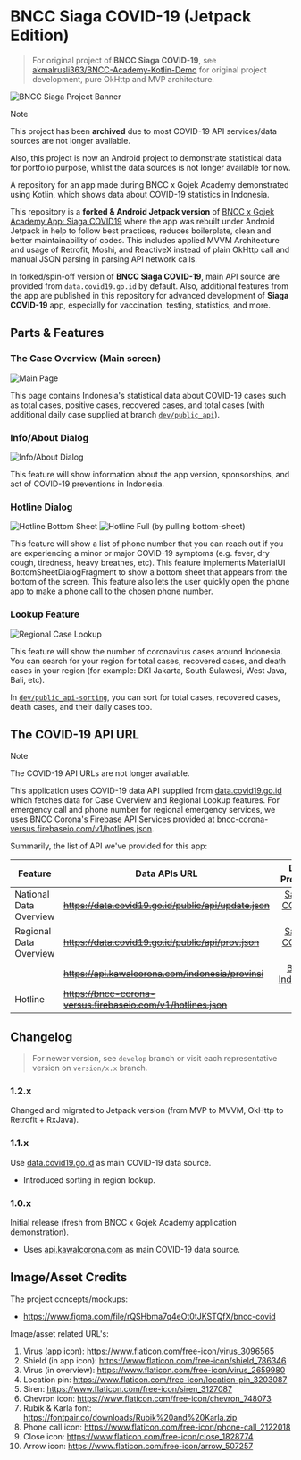 # BNCC Siaga COVID-19 (Jetpack Edition)

> For original project of **BNCC Siaga COVID-19**, see [akmalrusli363/BNCC-Academy-Kotlin-Demo](https://github.com/akmalrusli363/BNCC-Academy-Kotlin-Demo) for original project development, pure OkHttp and MVP architecture.

![BNCC Siaga Project Banner](project-banner.png)

> [!NOTE]
> This project has been **archived** due to most COVID-19 API services/data sources are not longer available.
>
> Also, this project is now an Android project to demonstrate statistical data for portfolio purpose, whlist the data sources is not longer available for now.

A repository for an app made during BNCC x Gojek Academy demonstrated using Kotlin, which shows data about COVID-19 statistics in Indonesia.

This repository is a **forked & Android Jetpack version** of [BNCC x Gojek Academy App: Siaga COVID19](https://github.com/akmalrusli363/BNCC-Academy-Kotlin-Demo) where the app was rebuilt under Android Jetpack in help to follow best practices, reduces boilerplate, clean and better maintainability of codes. This includes applied MVVM Architecture and usage of Retrofit, Moshi, and ReactiveX instead of plain OkHttp call and manual JSON parsing in parsing API network calls.

In forked/spin-off version of **BNCC Siaga COVID-19**, main API source are provided from `data.covid19.go.id` by default. Also, additional features from the app are published in this repository for advanced development of **Siaga COVID-19** app, especially for vaccination, testing, statistics, and more. 


## Parts & Features

### The Case Overview (Main screen)

![Main Page](screenshots/home.png "Main Page")

This page contains Indonesia's statistical data about COVID-19 cases such as total cases, positive cases, recovered cases, and total cases (with additional daily case supplied at branch [`dev/public_api`](https://github.com/akmalrusli363/BNCC-Academy-Kotlin-Demo/tree/dev/public_api)).

### Info/About Dialog

![Info/About Dialog](screenshots/about.png "Info/About Dialog")

This feature will show information about the app version, sponsorships, and act of COVID-19 preventions in Indonesia.

### Hotline Dialog

![Hotline Bottom Sheet](screenshots/hotline.png "Hotline Bottom Sheet")
![Hotline Full (by pulling bottom-sheet)](screenshots/hotline-full.png "Hotline Full (by pulling bottom-sheet)")

This feature will show a list of phone number that you can reach out if you are experiencing a minor or major COVID-19 symptoms (e.g. fever, dry cough, tiredness, heavy breathes, etc). This feature implements MaterialUI BottomSheetDialogFragment to show a bottom sheet that appears from the bottom of the screen. This feature also lets the user quickly open the phone app to make a phone call to the chosen phone number.

### Lookup Feature

![Regional Case Lookup](screenshots/region-lookup.png "Regional Case Lookup")

This feature will show the number of coronavirus cases around Indonesia. You can search for your region for total cases, recovered cases, and death cases in your region (for example: DKI Jakarta, South Sulawesi, West Java, Bali, etc).

In [`dev/public_api-sorting`](https://github.com/akmalrusli363/BNCC-Academy-Kotlin-Demo/tree/dev/public_api-sorting), you can sort for total cases, recovered cases, death cases, and their daily cases too.


## The COVID-19 API URL

> [!NOTE]
> The COVID-19 API URLs are not longer available.

This application uses COVID-19 data API supplied from [data.covid19.go.id](https://data.covid19.go.id) which fetches data for Case Overview and Regional Lookup features. For emergency call and phone number for regional emergency services, we uses BNCC Corona's Firebase API Services provided at [bncc-corona-versus.firebaseio.com/v1/hotlines.json](https://bncc-corona-versus.firebaseio.com/v1/hotlines.json).

Summarily, the list of API we've provided for this app:

| Feature                | Data APIs URL                                                  |                          Data Provider                          |  Branch   |
|------------------------|----------------------------------------------------------------|:---------------------------------------------------------------:|:---------:|
| National Data Overview | ~~https://data.covid19.go.id/public/api/update.json~~          | [Satgas COVID-19](https://data.covid19.go.id/public/index.html) |    any    |
| Regional Data Overview | ~~https://data.covid19.go.id/public/api/prov.json~~            | [Satgas COVID-19](https://data.covid19.go.id/public/index.html) |    any    |
|                        | ~~https://api.kawalcorona.com/indonesia/provinsi~~             |    [BNPB Indonesia](https://bnpb-inacovid19.hub.arcgis.com/)    | `develop` |
| Hotline                | ~~https://bncc-corona-versus.firebaseio.com/v1/hotlines.json~~ |                                ?                                |    any    |


## Changelog

> For newer version, see `develop` branch or visit each representative version on `version/x.x` branch.

### 1.2.x
Changed and migrated to Jetpack version (from MVP to MVVM, OkHttp to Retrofit + RxJava).

### 1.1.x
Use [data.covid19.go.id](https://data.covid19.go.id) as main COVID-19 data source.
- Introduced sorting in region lookup.
  
### 1.0.x
Initial release (fresh from BNCC x Gojek Academy application demonstration).
- Uses [api.kawalcorona.com](https://api.kawalcorona.com/) as main COVID-19 data source.


## Image/Asset Credits

The project concepts/mockups:
- https://www.figma.com/file/rQSHbma7q4eOt0tJKSTQfX/bncc-covid

Image/asset related URL's:
1. Virus (app icon): https://www.flaticon.com/free-icon/virus_3096565
2. Shield (in app icon): https://www.flaticon.com/free-icon/shield_786346
3. Virus (in overview): https://www.flaticon.com/free-icon/virus_2659980
4. Location pin: https://www.flaticon.com/free-icon/location-pin_3203087
5. Siren: https://www.flaticon.com/free-icon/siren_3127087
6. Chevron icon: https://www.flaticon.com/free-icon/chevron_748073
7. Rubik & Karla font: https://fontpair.co/downloads/Rubik%20and%20Karla.zip
8. Phone call icon: https://www.flaticon.com/free-icon/phone-call_2122018
9. Close icon: https://www.flaticon.com/free-icon/close_1828774
10. Arrow icon: https://www.flaticon.com/free-icon/arrow_507257
